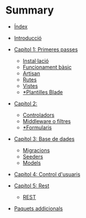 # Summary

* [Índex](README.md)
* [Introducció](introduccio.md)
* [Capítol 1: Primeres passes]()
  * [Instal·lació](instalacio.md)
  * [Funcionament bàsic](funcionament.md)
  * [Artisan](artisan.md)
  * [Rutes](rutes.md)
  * [Vistes](vistes.md)
  * [\*Plantilles Blade](blade.md)
* [Capítol 2:]()
  * [Controladors](controladors.md)
  * [Middleware o filtres](filtres.md)
  * [\*Formularis](forms.md)
* [Capítol 3: Base de dades](base-de-dades.md)
  * [Migracions](migracions.md)
  * [Seeders](seeders.md)
  * [Models](models.md)
* [Capítol 4: Control d'usuaris]()

* [Capítol 5: Rest]()
  * [REST](rest.md)
* [Paquets addicionals](paquets.md)

